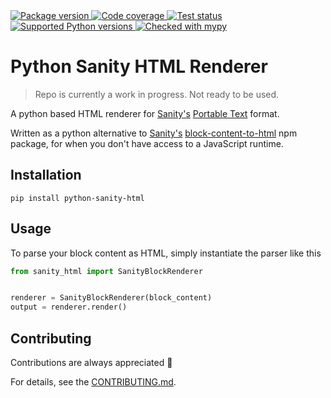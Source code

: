 <a href="https://pypi.org/project/python-sanity-html/">
    <img src="https://img.shields.io/pypi/v/python-sanity-html.svg" alt="Package version">
</a>
<a href="https://codecov.io/gh/otovo/python-sanity-html">
    <img src="https://codecov.io/gh/otovo/python-sanity-html/branch/master/graph/badge.svg" alt="Code coverage">
</a>
<a href="https://pypi.org/project/python-sanity-html/">
    <img src="https://github.com/otovo/python-sanity-html/actions/workflows/test.yml/badge.svg" alt="Test status">
</a>
<a href="https://pypi.org/project/python-sanity-html/">
    <img src="https://img.shields.io/badge/python-3.7%2B-blue" alt="Supported Python versions">
</a>
<a href="http://mypy-lang.org/">
    <img src="http://www.mypy-lang.org/static/mypy_badge.svg" alt="Checked with mypy">
</a>

# Python Sanity HTML Renderer

> Repo is currently a work in progress. Not ready to be used.

A python based HTML renderer for [Sanity's](https://www.sanity.io/) [Portable Text](https://github.com/portabletext/portabletext) format.

Written as a python alternative to [Sanity's](https://www.sanity.io/) [block-content-to-html](https://www.npmjs.com/package/%40sanity/block-content-to-html) npm package,
for when you don't have access to a JavaScript runtime.

## Installation

```
pip install python-sanity-html
```

## Usage

To parse your block content as HTML, simply instantiate the parser like this

```python
from sanity_html import SanityBlockRenderer


renderer = SanityBlockRenderer(block_content)
output = renderer.render()
```

## Contributing

Contributions are always appreciated 👏

For details, see the [CONTRIBUTING.md](https://github.com/otovo/python-sanity-html/blob/master/CONTRIBUTING.md). 
